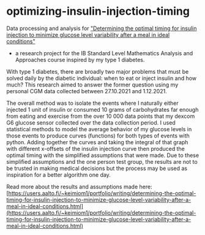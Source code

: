 # optimizing-insulin-injection-timing
Data processing and analysis for ["Determining the optimal timing for insulin injection to minimize glucose level variability after a meal in ideal conditions"](https://users.aalto.fi/~keimiom1/portfolio/writing/determining-the-optimal-timing-for-insulin-injection-to-minimize-glucose-level-variability-after-a-meal-in-ideal-conditions.html)
- a research project for the IB Standard Level Mathematics Analysis and Approaches course inspired by my type 1 diabetes. 

With type 1 diabetes, there are broadly two major problems that must be solved daily by the diabetic individual: when to eat or inject insulin and how much?
This research aimed to answer the former question using my personal CGM data collected between 27.10.2021 and 1.12.2021.

The overall method was to isolate the events where I naturally either injected 1 unit of insulin or consumed 10 grams of carbohydrates far enough from eating
and exercise from the over 10 000 data points that my dexcom G6 glucose sensor collected over the data collection period. I used statistical methods to model
the average behavior of my glucose levels in those events to produce curves (functions) for both types of events with python. Adding together the curves and
taking the integral of that graph with different x-offsets of the insulin injection curve then produced the optimal timing with the simplified assumptions
that were made. Due to these simplified assumptions and the one person test group, the results are not to be trusted in making medical decisions but the
process may be used as inspiration for a better algorithm one day.

Read more about the results and assumptions made here: [https://users.aalto.fi/~keimiom1/portfolio/writing/determining-the-optimal-timing-for-insulin-injection-to-minimize-glucose-level-variability-after-a-meal-in-ideal-conditions.html](https://users.aalto.fi/~keimiom1/portfolio/writing/determining-the-optimal-timing-for-insulin-injection-to-minimize-glucose-level-variability-after-a-meal-in-ideal-conditions.html)
